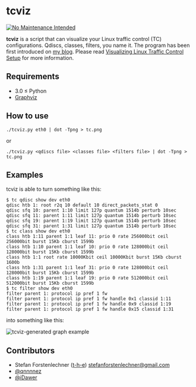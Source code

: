 
tcviz
=====

[![No Maintenance Intended](http://unmaintained.tech/badge.svg)](http://unmaintained.tech/)

**tcviz** is a script that can visualize your Linux traffic control (TC) configurations.
Qdiscs, classes, filters, you name it. The program has been first introduced on
[my blog](http://ze.phyr.us). Please read
[Visualizing Linux Traffic Control Setup](http://ze.phyr.us/visualizing-linux-traffic-control-setup)
for more information.


Requirements
------------

* 3.0 &le; Python
* [Graphviz](http://www.graphviz.org)

How to use
----------

`./tcviz.py eth0 | dot -Tpng > tc.png`

or

`./tcviz.py <qdiscs file> <classes file> <filters file> | dot -Tpng > tc.png`

Examples
--------

tcviz is able to turn something like this:

	$ tc qdisc show dev eth0
	qdisc htb 1: root r2q 10 default 10 direct_packets_stat 0
	qdisc sfq 10: parent 1:10 limit 127p quantum 1514b perturb 10sec
	qdisc sfq 11: parent 1:11 limit 127p quantum 1514b perturb 10sec
	qdisc sfq 19: parent 1:19 limit 127p quantum 1514b perturb 10sec
	qdisc sfq 31: parent 1:31 limit 127p quantum 1514b perturb 10sec
	$ tc class show dev eth0
	class htb 1:11 parent 1:1 leaf 11: prio 0 rate 256000bit ceil 256000bit burst 15Kb cburst 1599b
	class htb 1:10 parent 1:1 leaf 10: prio 0 rate 128000bit ceil 128000bit burst 15Kb cburst 1599b
	class htb 1:1 root rate 10000Kbit ceil 10000Kbit burst 15Kb cburst 1600b
	class htb 1:31 parent 1:1 leaf 31: prio 0 rate 128000bit ceil 128000bit burst 15Kb cburst 1599b
	class htb 1:19 parent 1:1 leaf 19: prio 0 rate 512000bit ceil 512000bit burst 15Kb cburst 1599b
	$ tc filter show dev eth0
	filter parent 1: protocol ip pref 1 fw
	filter parent 1: protocol ip pref 1 fw handle 0x1 classid 1:11
	filter parent 1: protocol ip pref 1 fw handle 0x9 classid 1:19
	filter parent 1: protocol ip pref 1 fw handle 0x15 classid 1:31

into something like this:

![tcviz-generated graph example](https://raw.github.com/ze-phyr-us/tcviz/master/example.png)

Contributors
--------

* Stefan Forstenlechner ([t-h-e](https://github.com/t-h-e)) stefanforstenlechner@gmail.com
* [@qnnnnez](https://github.com/qnnnnez)
* [@iDawer](https://github.com/iDawer)
